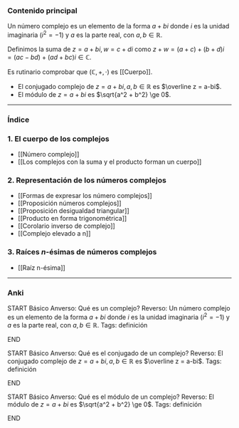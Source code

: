 ### Contenido principal

Un número complejo es un elemento de la forma $a + bi$ donde $i$ es la unidad imaginaria ($i^2 = -1$) y $a$ es la parte real, con $a,b \in \mathbb R$. 

Definimos la suma de $z = a + bi, w = c+di$ como $z+w = (a+c) + (b+d)i = (ac - bd) + (ad+bc)i \in \mathbb C$.

Es rutinario comprobar que $(\mathbb C, +, ·)$ es [[Cuerpo]].

- El conjugado complejo de $z  = a+bi, a, b \in \mathbb R$ es $\overline z = a-bi$.
- El módulo de $z = a +bi$ es $\sqrt{a^2 + b^2} \ge 0$.

--- 
### Índice

### 1. El cuerpo de los complejos
- [[Número complejo]]
- [[Los complejos con la suma y el producto forman un cuerpo]]
### 2. Representación de los números complejos
- [[Formas de expresar los número complejos]]
- [[Proposición números complejos]]
- [[Proposición desigualdad triangular]]
- [[Producto en forma trigonométrica]]
- [[Corolario inverso de complejo]]
- [[Complejo elevado a n]]
### 3. Raíces $n$-ésimas de números complejos
- [[Raíz n-ésima]]



---
### Anki

START
Básico
Anverso: Qué es un complejo?
Reverso: Un número complejo es un elemento de la forma $a + bi$ donde $i$ es la unidad imaginaria ($i^2 = -1$) y $a$ es la parte real, con $a,b \in \mathbb R$. 
Tags: definición
<!--ID: 1705822944856-->
END

START
Básico
Anverso: Qué es el conjugado de un complejo?
Reverso: El conjugado complejo de $z  = a+bi, a, b \in \mathbb R$ es $\overline z = a-bi$.
Tags: definición
<!--ID: 1705822944858-->
END

START
Básico
Anverso: Qué es el módulo de un complejo?
Reverso: El módulo de $z = a +bi$ es $\sqrt{a^2 + b^2} \ge 0$.
Tags: definición
<!--ID: 1705822944861-->
END